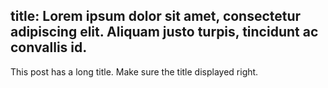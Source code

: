 title: Lorem ipsum dolor sit amet, consectetur adipiscing elit. Aliquam justo turpis, tincidunt ac convallis id.
---

This post has a long title. Make sure the title displayed right.
